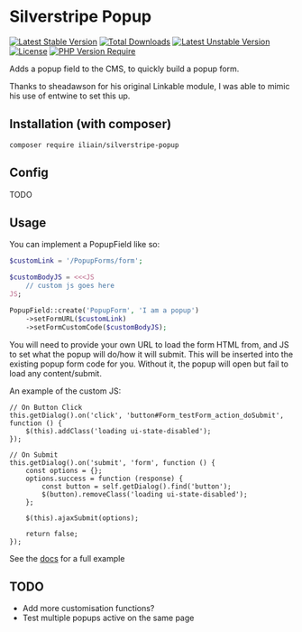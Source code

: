 # Silverstripe Popup

[![Latest Stable Version](http://poser.pugx.org/iliain/silverstripe-popup/v)](https://packagist.org/packages/iliain/silverstripe-popup) 
[![Total Downloads](http://poser.pugx.org/iliain/silverstripe-popup/downloads)](https://packagist.org/packages/iliain/silverstripe-popup) 
[![Latest Unstable Version](http://poser.pugx.org/iliain/silverstripe-popup/v/unstable)](https://packagist.org/packages/iliain/silverstripe-popup) 
[![License](http://poser.pugx.org/iliain/silverstripe-popup/license)](https://packagist.org/packages/iliain/silverstripe-popup) 
[![PHP Version Require](http://poser.pugx.org/iliain/silverstripe-popup/require/php)](https://packagist.org/packages/iliain/silverstripe-popup)

Adds a popup field to the CMS, to quickly build a popup form.

Thanks to sheadawson for his original Linkable module, I was able to mimic his use of entwine to set this up. 

## Installation (with composer)

	composer require iliain/silverstripe-popup

## Config

TODO
## Usage

You can implement a PopupField like so:

```PHP
$customLink = '/PopupForms/form';

$customBodyJS = <<<JS
    // custom js goes here
JS;

PopupField::create('PopupForm', 'I am a popup')
    ->setFormURL($customLink)
    ->setFormCustomCode($customBodyJS);
```

You will need to provide your own URL to load the form HTML from, and JS to set what the popup will do/how it will submit. This will be inserted into the existing popup form code for you. Without it, the popup will open but fail to load any content/submit. 

An example of the custom JS:

```JS
// On Button Click
this.getDialog().on('click', 'button#Form_testForm_action_doSubmit', function () {
    $(this).addClass('loading ui-state-disabled');
});

// On Submit
this.getDialog().on('submit', 'form', function () {
    const options = {};
    options.success = function (response) {
        const button = self.getDialog().find('button');
        $(button).removeClass('loading ui-state-disabled');
    };

    $(this).ajaxSubmit(options);

    return false;
});
```

See the [docs](/docs/example.md) for a full example

## TODO

* Add more customisation functions?
* Test multiple popups active on the same page
